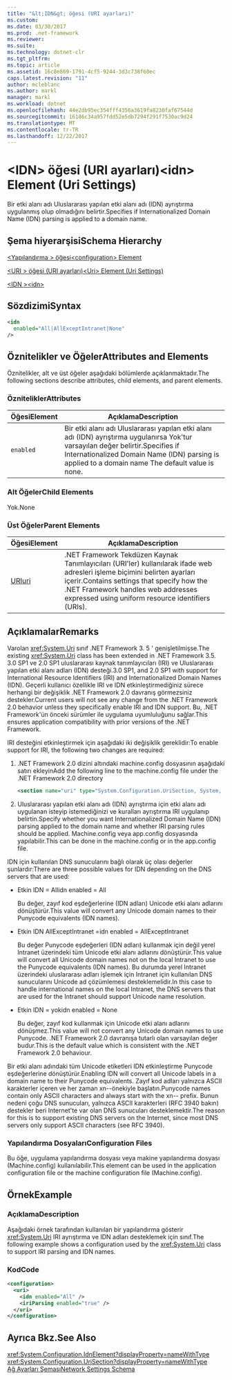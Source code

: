```yaml
---
title: "&lt;IDN&gt; öğesi (URI ayarları)"
ms.custom: 
ms.date: 03/30/2017
ms.prod: .net-framework
ms.reviewer: 
ms.suite: 
ms.technology: dotnet-clr
ms.tgt_pltfrm: 
ms.topic: article
ms.assetid: 16c8e869-1791-4cf5-9244-3d3c738f60ec
caps.latest.revision: "11"
author: mcleblanc
ms.author: markl
manager: markl
ms.workload: dotnet
ms.openlocfilehash: 44e2db95ec354fff4356a3619fa8230faf67544d
ms.sourcegitcommit: 16186c34a957fdd52e5db7294f291f7530ac9d24
ms.translationtype: MT
ms.contentlocale: tr-TR
ms.lasthandoff: 12/22/2017
---
```

# <a name="ltidngt-element-uri-settings"></a><span data-ttu-id="12ad2-102">&lt;IDN&gt; öğesi (URI ayarları)</span><span class="sxs-lookup"><span data-stu-id="12ad2-102">&lt;idn&gt; Element (Uri Settings)</span></span>
<span data-ttu-id="12ad2-103">Bir etki alanı adı Uluslararası yapılan etki alanı adı (IDN) ayrıştırma uygulanmış olup olmadığını belirtir.</span><span class="sxs-lookup"><span data-stu-id="12ad2-103">Specifies if Internationalized Domain Name (IDN) parsing is applied to a domain name.</span></span>  
  
## <a name="schema-hierarchy"></a><span data-ttu-id="12ad2-104">Şema hiyerarşisi</span><span class="sxs-lookup"><span data-stu-id="12ad2-104">Schema Hierarchy</span></span>  
 [<span data-ttu-id="12ad2-105">\<Yapılandırma > öğesi</span><span class="sxs-lookup"><span data-stu-id="12ad2-105">\<configuration> Element</span></span>](../../../../../docs/framework/configure-apps/file-schema/configuration-element.md)  
  
 [<span data-ttu-id="12ad2-106">\<URI > öğesi (URI ayarları)</span><span class="sxs-lookup"><span data-stu-id="12ad2-106">\<Uri> Element (Uri Settings)</span></span>](../../../../../docs/framework/configure-apps/file-schema/network/uri-element-uri-settings.md)  
  
 [<span data-ttu-id="12ad2-107">\<IDN ></span><span class="sxs-lookup"><span data-stu-id="12ad2-107">\<idn></span></span>](../../../../../docs/framework/configure-apps/file-schema/network/idn-element-uri-settings.md)  
  
## <a name="syntax"></a><span data-ttu-id="12ad2-108">Sözdizimi</span><span class="sxs-lookup"><span data-stu-id="12ad2-108">Syntax</span></span>  
  
```xml  
<idn  
  enabled="All|AllExceptIntranet|None"  
/>  
```  
  
## <a name="attributes-and-elements"></a><span data-ttu-id="12ad2-109">Öznitelikler ve Öğeler</span><span class="sxs-lookup"><span data-stu-id="12ad2-109">Attributes and Elements</span></span>  
 <span data-ttu-id="12ad2-110">Öznitelikler, alt ve üst öğeler aşağıdaki bölümlerde açıklanmaktadır.</span><span class="sxs-lookup"><span data-stu-id="12ad2-110">The following sections describe attributes, child elements, and parent elements.</span></span>  
  
### <a name="attributes"></a><span data-ttu-id="12ad2-111">Öznitelikler</span><span class="sxs-lookup"><span data-stu-id="12ad2-111">Attributes</span></span>  
  
|<span data-ttu-id="12ad2-112">**Öğesi**</span><span class="sxs-lookup"><span data-stu-id="12ad2-112">**Element**</span></span>|<span data-ttu-id="12ad2-113">**Açıklama**</span><span class="sxs-lookup"><span data-stu-id="12ad2-113">**Description**</span></span>|  
|-----------------|---------------------|  
|`enabled`|<span data-ttu-id="12ad2-114">Bir etki alanı adı Uluslararası yapılan etki alanı adı (IDN) ayrıştırma uygulanırsa Yok'tur varsayılan değer belirtir.</span><span class="sxs-lookup"><span data-stu-id="12ad2-114">Specifies if Internationalized Domain Name (IDN) parsing is applied to a domain name The default value is none.</span></span>|  
  
### <a name="child-elements"></a><span data-ttu-id="12ad2-115">Alt Öğeler</span><span class="sxs-lookup"><span data-stu-id="12ad2-115">Child Elements</span></span>  
 <span data-ttu-id="12ad2-116">Yok.</span><span class="sxs-lookup"><span data-stu-id="12ad2-116">None</span></span>  
  
### <a name="parent-elements"></a><span data-ttu-id="12ad2-117">Üst Öğeler</span><span class="sxs-lookup"><span data-stu-id="12ad2-117">Parent Elements</span></span>  
  
|<span data-ttu-id="12ad2-118">**Öğesi**</span><span class="sxs-lookup"><span data-stu-id="12ad2-118">**Element**</span></span>|<span data-ttu-id="12ad2-119">**Açıklama**</span><span class="sxs-lookup"><span data-stu-id="12ad2-119">**Description**</span></span>|  
|-----------------|---------------------|  
|[<span data-ttu-id="12ad2-120">URI</span><span class="sxs-lookup"><span data-stu-id="12ad2-120">uri</span></span>](../../../../../docs/framework/configure-apps/file-schema/network/uri-element-uri-settings.md)|<span data-ttu-id="12ad2-121">.NET Framework Tekdüzen Kaynak Tanımlayıcıları (URI'ler) kullanılarak ifade web adresleri işleme biçimini belirten ayarları içerir.</span><span class="sxs-lookup"><span data-stu-id="12ad2-121">Contains settings that specify how the .NET Framework handles web addresses expressed using uniform resource identifiers (URIs).</span></span>|  
  
## <a name="remarks"></a><span data-ttu-id="12ad2-122">Açıklamalar</span><span class="sxs-lookup"><span data-stu-id="12ad2-122">Remarks</span></span>  
 <span data-ttu-id="12ad2-123">Varolan <xref:System.Uri> sınıf .NET Framework 3. 5 ' genişletilmişse.</span><span class="sxs-lookup"><span data-stu-id="12ad2-123">The existing <xref:System.Uri> class has been extended in .NET Framework 3.5.</span></span> <span data-ttu-id="12ad2-124">3.0 SP1 ve 2.0 SP1 uluslararası kaynak tanımlayıcıları (IRI) ve Uluslararası yapılan etki alanı adları (IDN) desteği.</span><span class="sxs-lookup"><span data-stu-id="12ad2-124">3.0 SP1, and 2.0 SP1 with support for International Resource Identifiers (IRI) and Internationalized Domain Names (IDN).</span></span> <span data-ttu-id="12ad2-125">Geçerli kullanıcı özellikle IRI ve IDN etkinleştirmediğiniz sürece herhangi bir değişiklik .NET Framework 2.0 davranış görmezsiniz destekler.</span><span class="sxs-lookup"><span data-stu-id="12ad2-125">Current users will not see any change from the .NET Framework 2.0 behavior unless they specifically enable IRI and IDN support.</span></span> <span data-ttu-id="12ad2-126">Bu, .NET Framework'ün önceki sürümler ile uygulama uyumluluğunu sağlar.</span><span class="sxs-lookup"><span data-stu-id="12ad2-126">This ensures application compatibility with prior versions of the .NET Framework.</span></span>  
  
 <span data-ttu-id="12ad2-127">IRI desteğini etkinleştirmek için aşağıdaki iki değişiklik gereklidir:</span><span class="sxs-lookup"><span data-stu-id="12ad2-127">To enable support for IRI, the following two changes are required:</span></span>  
  
1.  <span data-ttu-id="12ad2-128">.NET Framework 2.0 dizini altındaki machine.config dosyasının aşağıdaki satırı ekleyin</span><span class="sxs-lookup"><span data-stu-id="12ad2-128">Add the following line to the machine.config file under the .NET Framework 2.0 directory</span></span>  
  
    ```xml  
    <section name="uri" type="System.Configuration.UriSection, System, Version=2.0.0.0, Culture=neutral, PublicKeyToken=b77a5c561934e089" />  
    ```  
  
2.  <span data-ttu-id="12ad2-129">Uluslararası yapılan etki alanı adı (IDN) ayrıştırma için etki alanı adı uygulanan isteyip istemediğinizi ve kuralları ayrıştırma IRI uygulanıp belirtin.</span><span class="sxs-lookup"><span data-stu-id="12ad2-129">Specify whether you want Internationalized Domain Name (IDN) parsing applied to the domain name and whether IRI parsing rules should be applied.</span></span> <span data-ttu-id="12ad2-130">Machine.config veya app.config dosyasında yapılabilir.</span><span class="sxs-lookup"><span data-stu-id="12ad2-130">This can be done in the machine.config or in the app.config file.</span></span>  
  
 <span data-ttu-id="12ad2-131">IDN için kullanılan DNS sunucularını bağlı olarak üç olası değerler şunlardır:</span><span class="sxs-lookup"><span data-stu-id="12ad2-131">There are three possible values for IDN depending on the DNS servers that are used:</span></span>  
  
-   <span data-ttu-id="12ad2-132">Etkin IDN = All</span><span class="sxs-lookup"><span data-stu-id="12ad2-132">idn enabled = All</span></span>  
  
     <span data-ttu-id="12ad2-133">Bu değer, zayıf kod eşdeğerlerine (IDN adları) Unicode etki alanı adlarını dönüştürür.</span><span class="sxs-lookup"><span data-stu-id="12ad2-133">This value will convert any Unicode domain names to their Punycode equivalents (IDN names).</span></span>  
  
-   <span data-ttu-id="12ad2-134">Etkin IDN AllExceptIntranet =</span><span class="sxs-lookup"><span data-stu-id="12ad2-134">idn enabled = AllExceptIntranet</span></span>  
  
     <span data-ttu-id="12ad2-135">Bu değer Punycode eşdeğerleri (IDN adları) kullanmak için değil yerel Intranet üzerindeki tüm Unicode etki alanı adlarını dönüştürür.</span><span class="sxs-lookup"><span data-stu-id="12ad2-135">This value will convert all Unicode domain names not on the local Intranet to use the Punycode equivalents (IDN names).</span></span> <span data-ttu-id="12ad2-136">Bu durumda yerel Intranet üzerindeki uluslararası adları işlemek için Intranet için kullanılan DNS sunucularını Unicode ad çözümlemesi desteklemelidir.</span><span class="sxs-lookup"><span data-stu-id="12ad2-136">In this case to handle international names on the local Intranet, the DNS servers that are used for the Intranet should support Unicode name resolution.</span></span>  
  
-   <span data-ttu-id="12ad2-137">Etkin IDN = yok</span><span class="sxs-lookup"><span data-stu-id="12ad2-137">idn enabled = None</span></span>  
  
     <span data-ttu-id="12ad2-138">Bu değer, zayıf kod kullanmak için Unicode etki alanı adlarını dönüşmez.</span><span class="sxs-lookup"><span data-stu-id="12ad2-138">This value will not convert any Unicode domain names to use Punycode.</span></span> <span data-ttu-id="12ad2-139">.NET Framework 2.0 davranışa tutarlı olan varsayılan değer budur.</span><span class="sxs-lookup"><span data-stu-id="12ad2-139">This is the default value which is consistent with the .NET Framework 2.0 behaviour.</span></span>  
  
 <span data-ttu-id="12ad2-140">Bir etki alanı adındaki tüm Unicode etiketleri IDN etkinleştirme Punycode eşdeğerlerine dönüştürür.</span><span class="sxs-lookup"><span data-stu-id="12ad2-140">Enabling IDN will convert all Unicode labels in a domain name to their Punycode equivalents.</span></span> <span data-ttu-id="12ad2-141">Zayıf kod adları yalnızca ASCII karakterler içeren ve her zaman xn--önekiyle başlatın.</span><span class="sxs-lookup"><span data-stu-id="12ad2-141">Punycode names contain only ASCII characters and always start with the xn-- prefix.</span></span> <span data-ttu-id="12ad2-142">Bunun nedeni çoğu DNS sunucuları, yalnızca ASCII karakterleri (RFC 3940 bakın) destekler beri Internet'te var olan DNS sunucuları desteklemektir.</span><span class="sxs-lookup"><span data-stu-id="12ad2-142">The reason for this is to support existing DNS servers on the Internet, since most DNS servers only support ASCII characters (see RFC 3940).</span></span>  
  
### <a name="configuration-files"></a><span data-ttu-id="12ad2-143">Yapılandırma Dosyaları</span><span class="sxs-lookup"><span data-stu-id="12ad2-143">Configuration Files</span></span>  
 <span data-ttu-id="12ad2-144">Bu öğe, uygulama yapılandırma dosyası veya makine yapılandırma dosyası (Machine.config) kullanılabilir.</span><span class="sxs-lookup"><span data-stu-id="12ad2-144">This element can be used in the application configuration file or the machine configuration file (Machine.config).</span></span>  
  
## <a name="example"></a><span data-ttu-id="12ad2-145">Örnek</span><span class="sxs-lookup"><span data-stu-id="12ad2-145">Example</span></span>  
  
### <a name="description"></a><span data-ttu-id="12ad2-146">Açıklama</span><span class="sxs-lookup"><span data-stu-id="12ad2-146">Description</span></span>  
 <span data-ttu-id="12ad2-147">Aşağıdaki örnek tarafından kullanılan bir yapılandırma gösterir <xref:System.Uri> IRI ayrıştırma ve IDN adları desteklemek için sınıf.</span><span class="sxs-lookup"><span data-stu-id="12ad2-147">The following example shows a configuration used by the <xref:System.Uri> class to support IRI parsing and IDN names.</span></span>  
  
### <a name="code"></a><span data-ttu-id="12ad2-148">Kod</span><span class="sxs-lookup"><span data-stu-id="12ad2-148">Code</span></span>  
  
```xml  
<configuration>  
  <uri>  
    <idn enabled="All" />  
    <iriParsing enabled="true" />  
  </uri>  
</configuration>  
```  
  
## <a name="see-also"></a><span data-ttu-id="12ad2-149">Ayrıca Bkz.</span><span class="sxs-lookup"><span data-stu-id="12ad2-149">See Also</span></span>  
 <xref:System.Configuration.IdnElement?displayProperty=nameWithType>  
 <xref:System.Configuration.UriSection?displayProperty=nameWithType>  
 [<span data-ttu-id="12ad2-150">Ağ Ayarları Şeması</span><span class="sxs-lookup"><span data-stu-id="12ad2-150">Network Settings Schema</span></span>](../../../../../docs/framework/configure-apps/file-schema/network/index.md)
